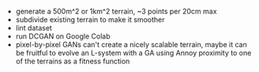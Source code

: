 - generate a 500m^2 or 1km^2 terrain, ~3 points per 20cm max
- subdivide existing terrain to make it smoother
- lint dataset
- run DCGAN on Google Colab
- pixel-by-pixel GANs can't create a nicely scalable terrain, maybe it can be fruitful to evolve an L-system with a GA using Annoy proximity to one of the terrains as a fitness function
